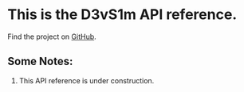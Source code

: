 # This is the **D3vS1m** API reference.

Find the project on [GitHub](https://github.com/adriansinger87/d3vs1m).

## Some Notes:
1. This API reference is under construction.

